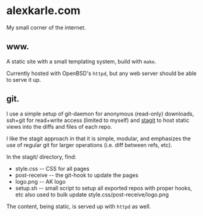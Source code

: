 alexkarle.com
=============

My small corner of the internet.

www.
----
A static site with a small templating system, build with `make`.

Currently hosted with OpenBSD's `httpd`, but any web server should be able to
serve it up.

git.
----
I use a simple setup of git-daemon for anonymous (read-only) downloads,
ssh+git for read+write access (limited to myself) and [stagit][1] to host static
views into the diffs and files of each repo.

I like the stagit approach in that it is simple, modular, and emphasizes the use
of regular git for larger operations (i.e. diff between refs, etc).

In the stagit/ directory, find:

  * style.css    -- CSS for all pages
  * post-receive -- the git-hook to update the pages
  * logo.png     -- AK logo
  * setup.sh     -- small script to setup all exported repos with proper hooks, etc
                    also used to bulk update style.css/post-receive/logo.png

The content, being static, is served up with `httpd` as well.

[1]: https://git.codemadness.org/stagit
